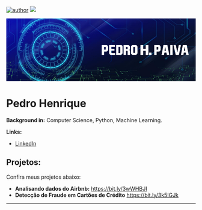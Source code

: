 [![author](https://img.shields.io/badge/author-Pedro%20Henrique%20Paiva-brightgreen)](https://www.linkedin.com/in/pedro-henrique-paiva/) [![](https://img.shields.io/badge/python-3.7+-blue.svg)](https://www.python.org/downloads/release/python-365/)

<p align="center">
  <img src="banner.png" >
</p>

# Pedro Henrique

**Background in:** Computer Science, Python, Machine Learning.

**Links:**
* [LinkedIn](https://www.linkedin.com/in/pedro-henrique-paiva/)


## Projetos:
Confira meus projetos abaixo:

* **Analisando dados do Airbnb:** https://bit.ly/3wWHBJI
* **Detecção de Fraude em Cartões de Crédito** https://bit.ly/3k5IGJk

---




